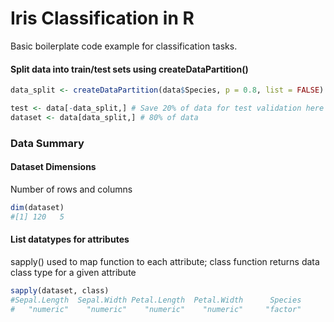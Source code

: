 # Iris Classification in R

Basic boilerplate code example for classification tasks. 

#### Split data into train/test sets using createDataPartition()
```R
data_split <- createDataPartition(data$Species, p = 0.8, list = FALSE)

test <- data[-data_split,] # Save 20% of data for test validation here
dataset <- data[data_split,] # 80% of data 
```

### Data Summary
#### Dataset Dimensions
Number of rows and columns 
```R
dim(dataset)
#[1] 120   5
```

#### List datatypes for attributes
sapply() used to map function to each attribute; class function returns data class type for a given attribute
```R
sapply(dataset, class)
#Sepal.Length  Sepal.Width Petal.Length  Petal.Width      Species 
#   "numeric"    "numeric"    "numeric"    "numeric"     "factor" 
```

